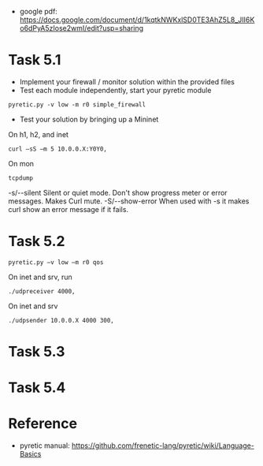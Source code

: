 - google pdf: https://docs.google.com/document/d/1kqtkNWKxlSD0TE3AhZ5L8_JII6Ko6dPyA5zIose2wmI/edit?usp=sharing




# Task 5.1
- Implement your firewall / monitor solution within the provided files
- Test each module independently, start your pyretic module
```
pyretic.py -v low -m r0 simple_firewall
```

- Test your solution by bringing up a Mininet

On h1, h2, and inet
```
curl –sS –m 5 10.0.0.X:Y0Y0,
```
On mon
```
tcpdump
```

-s/--silent
Silent or quiet mode. Don't show progress meter or error messages. Makes Curl mute.
-S/--show-error
When used with -s it makes curl show an error message if it fails.
# Task 5.2
```
pyretic.py –v low –m r0 qos
```

On inet and srv, run
```
./udpreceiver 4000,
```
On inet and srv
```
./udpsender 10.0.0.X 4000 300,
```

# Task 5.3
# Task 5.4

# Reference

- pyretic manual: https://github.com/frenetic-lang/pyretic/wiki/Language-Basics